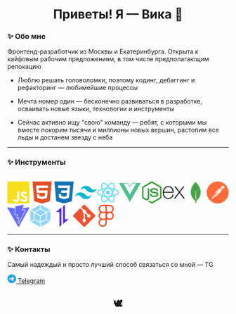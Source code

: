 <h1 align="center">Приветы! Я — Вика 🌿</h1>

### ✨ Обо мне

Фронтенд-разработчик из Москвы и Екатеринбурга. Открыта к кайфовым рабочим предложениям, в том числе предполагающим релокацию

* Люблю решать головоломки, поэтому кодинг, дебаггинг и рефакторинг — любимейшие процессы

* Мечта номер один — бесконечно развиваться в разработке, осваивать новые языки, технологии и инструменты

* Сейчас активно ищу "свою" команду — ребят, с которыми мы вместе покорим тысячи и миллионы новых вершин, растопим все льды и достанем звезду с неба

***
### ✨ Инструменты
\
<img src="/gh icons/javascript-color.svg" alt="Иконка JS" width="50px"/> <img src="/gh icons/html5-color.svg" alt="Иконка HTML5" width="50px"/><img src="/gh icons/css3-color.svg" alt="Иконка CSS3" width="50px"/><img src="/gh icons/tailwindcss-color.svg" alt="Иконка TailwindCSS" width="50px"/><img src="/gh icons/react-color.svg" alt="Иконка React" width="50px"/><img src="/gh icons/vuedotjs-color.svg" alt="Иконка Vue" width="50px"/><img src="/gh icons/nodedotjs-color.svg" alt="Иконка NodeJS" width="50px"/><img src="/gh icons/express-color.svg" alt="Иконка Express" width="50px"/><img src="/gh icons/mongodb-color.svg" alt="Иконка MongoDB" width="50px"/><img src="/gh icons/postman-color.svg" alt="Иконка Postman" width="50px"/><img src="/gh icons/vite-color.svg" alt="Иконка Vite" width="50px"/><img src="/gh icons/webpack-color.svg" alt="Иконка Webpack" width="50px"/><img src="/gh icons/axios-color.svg" alt="Иконка Axios" width="50px"/><img src="/gh icons/git-color.svg" alt="Иконка Git" width="50px"/><img src="/gh icons/figma-color.svg" alt="Иконка Figma" width="50px"/>
***
### ✨ Контакты
Самый надеждый и просто лучший способ связаться со мной — TG

<a href="https://t.me/vika_buyavykh"><img src="/gh icons/telegram-color.svg" width="20px"/>  Telegram</a>

<h2 align="center">🕊</h2>
<!--
**VikaBuyavykh/VikaBuyavykh** is a ✨ _special_ ✨ repository because its `README.md` (this file) appears on your GitHub profile.

Here are some ideas to get you started:

- 🔭 I’m currently working on ...
- 🌱 I’m currently learning ...
- 👯 I’m looking to collaborate on ...
- 🤔 I’m looking for help with ...
- 💬 Ask me about ...
- 📫 How to reach me: ...
- 😄 Pronouns: ...
- ⚡ Fun fact: ...
-->
